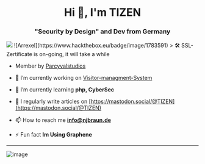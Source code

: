 <h1 align="center">Hi 👋, I'm TIZEN</h1>
<h3 align="center">"Security by Design" and Dev from Germany</h3>


<img src="https://uptime.betterstack.com/status-badges/v1/monitor/q0sj.svg" href="https://parcyvalstudios.com">
![Arrexel](https://www.hackthebox.eu/badge/image/1783591)
> 🛠️ SSL-Zertificate is on-going, it will take a while


- Member by [Parcyvalstudios](https://github.com/Parcyval-Studios)

- 🔭 I’m currently working on [Visitor-managment-System](https://github.com/T1z3n/Visitor-Management-System)
  
- 🌱 I’m currently learning **php, CyberSec**
  
- 📝 I regularly write articles on [https://mastodon.social/@TIZEN](https://mastodon.social/@TIZEN)

- 📫 How to reach me **info@njbraun.de**

- ⚡ Fun fact **Im Using Graphene**

---
![image](https://github.com/user-attachments/assets/c96672b0-9871-4c51-8bf6-1cdee33bf756)
